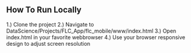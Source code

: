 ## How To Run Locally

1.) Clone the project
2.) Navigate to DataScience/Projects/FLC_App/flc_mobile/www/index.html
3.) Open index.html in your favorite webbrowser
4.) Use your browser responsive design to adjust screen resolution